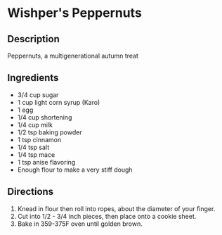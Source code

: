 # Wishper's Peppernuts

## Description
Peppernuts, a multigenerational autumn treat

## Ingredients
- 3/4 cup sugar
- 1 cup light corn syrup (Karo)
- 1 egg
- 1/4 cup shortening
- 1/4 cup milk
- 1/2 tsp baking powder
- 1 tsp cinnamon
- 1/4 tsp salt
- 1/4 tsp mace
- 1 tsp anise flavoring
- Enough flour to make a very stiff dough

## Directions 
1. Knead in flour then roll into ropes, about the diameter of your finger. 
2. Cut into 1/2 - 3/4 inch pieces, then place onto a cookie sheet.
3. Bake in 359-375F oven until golden brown. 
